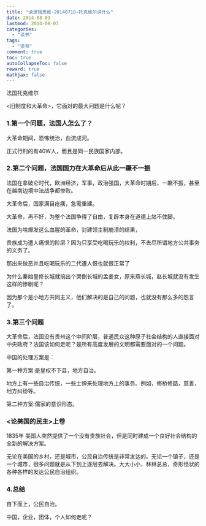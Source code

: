```yaml
---
title: "读逻辑思维-20140718-托克维尔讲什么"
date: 2014-08-03
lastmod: 2014-08-03
categories:
  - "读书"
tags:
  - "读书"
comment: true
toc: true
autoCollapseToc: false
reward: true
mathjax: false
---
```


法国托克维尔

<旧制度和大革命>，它面对的最大问题是什么呢？
    
   <!--more-->
    
### 1.第一个问题，法国人怎么了？
    
   大革命期间，恐怖统治，血流成河。
   
   正式行刑的有40W人，而且是同一民族国家内部。
   
### 2.第二个问题，法国国力在大革命后从此一蹶不一振
     
   法国在拿破仑时代，欧洲经济，军事，政治强国，大革命时期后，一蹶不振，甚至在越南边境中法战争都惨败。
    
   大革命后，国家满目疮痍，急需重建。
   
   大革命，再不好，为整个法国争得了自由，复辟本身在道德上站不住脚。
    
 法国为啥爆发这么血腥的革命，封建领主制崩溃的结果，
    
  贵族成为遭人痛恨的阶层？因为只享受吃喝玩乐的权利，不去尽所谓地方公共事务的义务了。
  
  那出来做恶并且吃喝玩乐的二代遭人恨也就很正常了
    
  为什么秦始皇修长城就搞出个哭倒长城的孟姜女，原来燕长城，赵长城就没有发生这样的惨剧呢？
  
  因为那个是小地方共同主义，他们解决的是自己的问题，也就没有那么多的怨言了。
    
### 3.第三个问题

大革命后，法国没有贵州这个中间阶层，普通民众这种原子社会结构的人直接面对中央政府？法国该如何走呢？是所有高度发展的文明都需要面对的一个问题。    
    
   中国的处理方案是：
    
   第一种方案:是皇权不下县，地方自治。
   
   地方上有一些自治传统，一些士绅来处理地方上的事务。例如，修桥修路，慈善，地方纠纷等。
    
   第二种方案:儒家的意识形态。
    

### <论美国的民主>上卷

1835年 美国人突然提供了一个没有贵族社会，但是同时建成一个良好社会结构的全新的解决方案。
    
  无论在美国的乡村，还是城市，公民自治传统是非常发达的。无论一个镇子，还是一个城市，很多问题就是从下到上逐层去解决。大大小小，林林总总，奇形怪状的各种各样的发达公民自治组织。

### 4.总结

自下而上，公民自治。

中国，企业，团体，个人如何走呢？